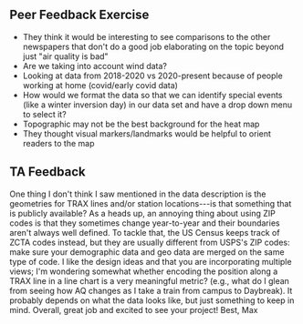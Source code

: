 ## Peer Feedback Exercise

* They think it would be interesting to see comparisons to the other newspapers that don't do a good job elaborating on the topic beyond just "air quality is bad"
* Are we taking into account wind data?
* Looking at data from 2018-2020 vs 2020-present because of people working at home (covid/early covid data)
* How would we format the data so that we can identify special events (like a winter inversion day) in our data set and have a drop down menu to select it?
* Topographic may not be the best background for the heat map
* They thought visual markers/landmarks would be helpful to orient readers to the map

## TA Feedback

One thing I don't think I saw mentioned in the data description is the geometries for TRAX lines and/or station locations---is that something that is publicly available? As a heads up, an annoying thing about using ZIP codes is that they sometimes change year-to-year and their boundaries aren't always well defined. To tackle that, the US Census keeps track of ZCTA codes instead, but they are usually different from USPS's ZIP codes: make sure your demographic data and geo data are merged on the same type of code. I like the design ideas and that you are incorporating multiple views; I'm wondering somewhat whether encoding the position along a TRAX line in a line chart is a very meaningful metric? (e.g., what do I glean from seeing how AQ changes as I take a train from campus to Daybreak). It probably depends on what the data looks like, but just something to keep in mind. Overall, great job and excited to see your project! Best, Max